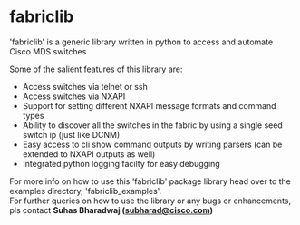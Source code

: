 # fabriclib
'fabriclib' is a generic library written in python to access and automate Cisco MDS switches

Some of the salient features of this library are:
  - Access switches via telnet or ssh
  - Access switches via NXAPI
  - Support for setting different NXAPI message formats and command types
  - Ability to discover all the switches in the fabric by using a single seed switch ip (just like DCNM)
  - Easy access to cli show command outputs by writing parsers (can be extended to NXAPI outputs as well)
  - Integrated python logging facilty for easy debugging

For more info on how to use this 'fabriclib' package library head over to the examples directory, 'fabriclib_examples'.  
For further queries on how to use the library or any bugs or enhancements, pls contact **Suhas Bharadwaj (subharad@cisco.com)**

